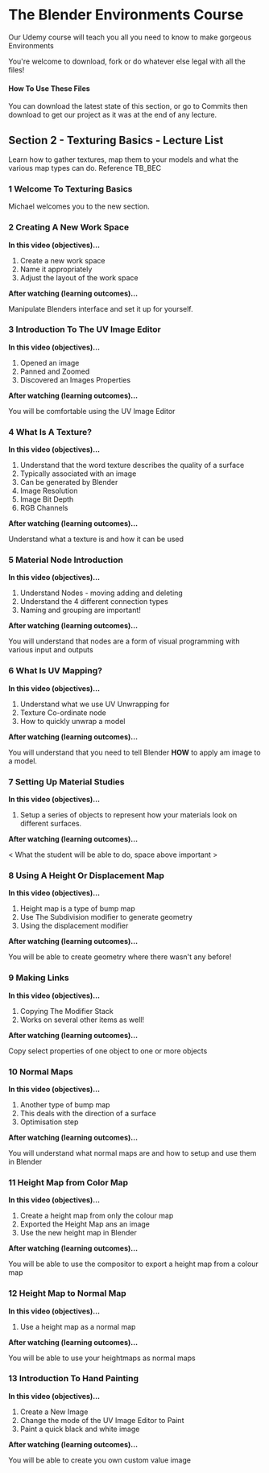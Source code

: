 # The Blender Environments Course
Our Udemy course will teach you all you need to know to make gorgeous Environments

You're welcome to download, fork or do whatever else legal with all the files!

#### How To Use These Files
You can download the latest state of this section, or go to Commits then download to get our project as it was at the end of any lecture.

## Section 2 - Texturing Basics - Lecture List

Learn how to gather textures, map them to your models and what the various map types can do. Reference TB_BEC

### 1 Welcome To Texturing Basics

Michael welcomes you to the new section.

### 2 Creating A New Work Space

**In this video (objectives)…**

1. Create a new work space
2. Name it appropriately
3. Adjust the layout of the work space


**After watching (learning outcomes)…**

Manipulate Blenders interface and set it up for yourself.

### 3 Introduction To The UV Image Editor

**In this video (objectives)…**

1. Opened an image
2. Panned and Zoomed
3. Discovered an Images Properties


**After watching (learning outcomes)…**

You will be comfortable using the UV Image Editor


### 4 What Is A Texture?

**In this video (objectives)…**

1. Understand that the word texture describes the quality of a surface
2. Typically associated with an image
3. Can be generated by Blender
4. Image Resolution
5. Image Bit Depth
6. RGB Channels 


**After watching (learning outcomes)…**

Understand what a texture is and how it can be used

### 5 Material Node Introduction

**In this video (objectives)…**

1. Understand Nodes - moving adding and deleting
2. Understand the 4 different connection types
3. Naming and grouping are important!


**After watching (learning outcomes)…**

You will understand that nodes are a form of visual programming with various input and outputs

### 6 What Is UV Mapping?

**In this video (objectives)…**

1. Understand what we use UV Unwrapping for
2. Texture Co-ordinate node
3. How to quickly unwrap a model


**After watching (learning outcomes)…**

You will understand that you need to tell Blender **HOW** to apply am image to a model.

### 7 Setting Up Material Studies

**In this video (objectives)…**

1. Setup a series of objects to represent how your materials look on different surfaces.

**After watching (learning outcomes)…**

< What the student will be able to do, space above important >

### 8 Using A Height Or Displacement Map

**In this video (objectives)…**

1. Height map is a type of bump map
2. Use The Subdivision modifier to generate geometry
3. Using the displacement modifier 


**After watching (learning outcomes)…**

You will be able to create geometry where there wasn't any before!

### 9 Making Links

**In this video (objectives)…**

1. Copying The Modifier Stack
2. Works on several other items as well!

**After watching (learning outcomes)…**

Copy select properties of one object to one or more objects

### 10 Normal Maps

**In this video (objectives)…**

1. Another type of bump map
2. This deals with the direction of a surface
3. Optimisation step


**After watching (learning outcomes)…**

You will understand what normal maps are and how to setup and use them in Blender

### 11 Height Map from Color Map

**In this video (objectives)…**

1. Create a height map from only the colour map
2. Exported the Height Map ans an image
3. Use the new height map in Blender


**After watching (learning outcomes)…**

You will be able to use the compositor to export a height map from a colour map


### 12 Height Map to Normal Map

**In this video (objectives)…**

1. Use a height map as a normal map


**After watching (learning outcomes)…**

You will be able to use your heightmaps as normal maps

### 13 Introduction To Hand Painting

**In this video (objectives)…**

1. Create a New Image
2. Change the mode of the UV Image Editor to Paint
3. Paint a quick black and white image


**After watching (learning outcomes)…**

You will be able to create you own custom value image



